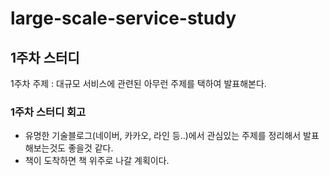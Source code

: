 # large-scale-service-study

## 1주차 스터디
1주차 주제 : 대규모 서비스에 관련된 아무런 주제를 택하여 발표해본다.

### 1주차 스터디 회고
- 유명한 기술블로그(네이버, 카카오, 라인 등..)에서 관심있는 주제를 정리해서 발표해보는것도 좋을것 같다.
- 책이 도착하면 책 위주로 나갈 계획이다.
